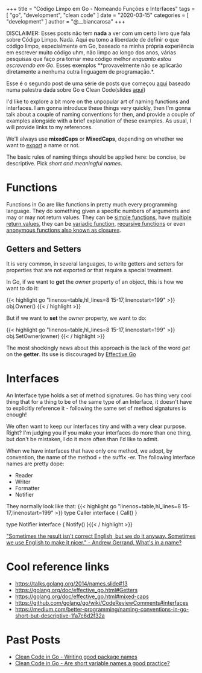 +++
title = "Código Limpo em Go - Nomeando Funções e Interfaces"
tags = [
    "go",
    "development",
    "clean code"
]
date = "2020-03-15"
categories = [
    "development"
]
author = "@__biancarosa"
+++

DISCLAIMER: Esses posts não tem **nada** a ver com um certo livro que fala sobre Código Limpo. Nada. Aqui eu tomo a liberdade de definir o que código limpo, especialmente em Go, baseado na minha própria experiência em escrever muito código uhm, não limpo ao longo dos anos, várias pesquisas que faço pra tornar meu código melhor *enquanto estou escrevendo em Go*. Esses exemplos **provavelmente não se aplicarão diretamente a nenhuma outra linguagem de programação.*.

Esse é o segundo post de uma série de posts que começou [aqui](hhttps://biancarosa.com.br/pt/posts/go_clean_code_1/) baseado numa palestra dada sobre Go e Clean Code(slides [aqui](https://slides.com/bianca_rosa/go-clean-code))

I'd like to explore a bit more on the unpopular art of naming functions and interfaces. I am gonna introduce these things very quickly, then I'm gonna talk about a couple of naming conventions for then, and provide a couple of examples alongside with a brief explanation of these examples. As usual, I will provide links to my references.

We'll always use **mixedCaps** or **MixedCaps**, depending on whether we want to [export](https://tour.golang.org/basics/3) a name or not.

The basic rules of naming things should be applied here: be concise, be descriptive. Pick *short and meaningful names*.

# Functions

Functions in Go are like functions in pretty much every programming language. They do something given a specific numbers of arguments and may or may not return values. They can be [simple functions](https://gobyexample.com/functions), have [multiple return values](https://gobyexample.com/multiple-return-values), they can be [variadic function](https://gobyexample.com/variadic-functions), [recursive functions](https://gobyexample.com/recursion) or even [anonymous functions also known as closures](https://gobyexample.com/closures).

## Getters and Setters

It is very common, in several languages, to write getters and setters for properties that are not exported or that require a special treatment. 

In Go, if we want to **get** the *owner* property of an object, this is how we want to do it:

{{< highlight go "linenos=table,hl_lines=8 15-17,linenostart=199" >}}
obj.Owner()
{{< / highlight >}}

But if we want to **set** the *owner* property, we want to do:

{{< highlight go "linenos=table,hl_lines=8 15-17,linenostart=199" >}}
obj.SetOwner(owner)
{{< / highlight >}}

The most shockingly news about this approach is the lack of the word *get* on the **getter**. Its use is discouraged by [Effective Go](https://golang.org/doc/effective_go.html#Getters)

# Interfaces

An Interface type holds a set of method signatures. Go has thing very cool thing that for a thing to be of the same type of an Interface, it doesn't have to explicitly reference it - following the same set of method signatures is enough!

We often want to keep our interfaces tiny and with a very clear purpose. Right? I'm judging you if you make your interfaces do more than one thing, but don't be mistaken, I do it more often than I'd like to admit.

When we have interfaces that have only one method, we adopt, by convention, the name of the method + the suffix -er. The following interface names are pretty dope:

- Reader
- Writer
- Formatter
- Notifier

They normally look like that:
{{< highlight go "linenos=table,hl_lines=8 15-17,linenostart=199" >}}
type Caller interface {
	Call()
}

type Notifier interface {
	Notify()
}{{< / highlight >}}

["Sometimes the result isn't correct English, but we do it anyway. Sometimes we use English to make it nicer." -  Andrew Gerrand, What's in a name?](https://talks.golang.org/2014/names.slide#13)

# Cool reference links

- https://talks.golang.org/2014/names.slide#13
- https://golang.org/doc/effective_go.html#Getters
- https://golang.org/doc/effective_go.html#mixed-caps
- https://github.com/golang/go/wiki/CodeReviewComments#interfaces
- https://medium.com/better-programming/naming-conventions-in-go-short-but-descriptive-1fa7c6d2f32a

# Past Posts

- [Clean Code in Go - Writing good package names](../go_clean_code_2/)
- [Clean Code in Go - Are short variable names a good practice?](../go_clean_code_1/)